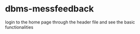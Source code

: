 # dbms-messfeedback
login to the home page through the header file and see the basic functionalities
